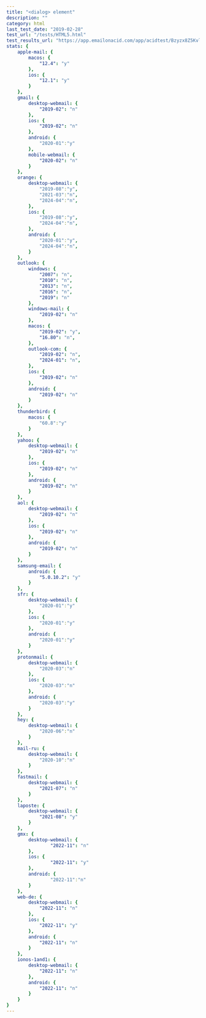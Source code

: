 ```yaml
---
title: "<dialog> element"
description: ""
category: html
last_test_date: "2019-02-28"
test_url: "/tests/HTML5.html"
test_results_url: "https://app.emailonacid.com/app/acidtest/Bzyzx8Z5Kvlfib1Fw9Ted8xtPE26RcjPSdUobdUywgJVm/list"
stats: {
	apple-mail: {
		macos: {
			"12.4": "y"
		},
		ios: {
			"12.1": "y"
		}
	},
	gmail: {
		desktop-webmail: {
			"2019-02": "n"
		},
		ios: {
			"2019-02": "n"
		},
		android: {
			"2020-01":"y"
		},
        mobile-webmail: {
            "2020-02": "n"
        }
	},
	orange: {
		desktop-webmail: {
			"2019-08":"y",
            "2021-03":"n",
            "2024-04":"n",
		},
		ios: {
			"2019-08":"y",
            "2024-04":"n",
		},
		android: {
            "2020-01":"y",
            "2024-04":"n",
		}
	},
	outlook: {
		windows: {
			"2007": "n",
			"2010": "n",
			"2013": "n",
			"2016": "n",
			"2019": "n"
		},
		windows-mail: {
			"2019-02": "n"
		},
		macos: {
			"2019-02": "y",
			"16.80": "n",
		},
		outlook-com: {
			"2019-02": "n",
			"2024-01": "n",
		},
		ios: {
			"2019-02": "n"
		},
		android: {
			"2019-02": "n"
		}
	},
    thunderbird: {
        macos: {
            "60.8":"y"
        }
    },
	yahoo: {
		desktop-webmail: {
			"2019-02": "n"
		},
		ios: {
			"2019-02": "n"
		},
		android: {
			"2019-02": "n"
		}
	},
	aol: {
		desktop-webmail: {
			"2019-02": "n"
		},
		ios: {
			"2019-02": "n"
		},
		android: {
			"2019-02": "n"
		}
	},
	samsung-email: {
		android: {
			"5.0.10.2": "y"
		}
	},
    sfr: {
        desktop-webmail: {
            "2020-01":"y"
        },
        ios: {
            "2020-01":"y"
        },
        android: {
            "2020-01":"y"
        }
    },
    protonmail: {
        desktop-webmail: {
            "2020-03":"n"
        },
        ios: {
            "2020-03":"n"
        },
        android: {
            "2020-03":"y"
        }
    },
    hey: {
        desktop-webmail: {
            "2020-06":"n"
        }
    },
    mail-ru: {
        desktop-webmail: {
            "2020-10":"n"
        }
    },
	fastmail: {
		desktop-webmail: {
			"2021-07": "n"
		}
	},
	laposte: {
		desktop-webmail: {
			"2021-08": "y"
		}
	},
	gmx: {
		desktop-webmail: {
				"2022-11": "n"
		},
		ios: {
				"2022-11": "y"
		},
		android: {
				"2022-11":"n"
		}
	},
	web-de: {
		desktop-webmail: {
			"2022-11": "n"
		},
		ios: {
			"2022-11": "y"
		},
		android: {
			"2022-11": "n"
		}
	},
	ionos-1and1: {
		desktop-webmail: {
			"2022-11": "n"
		},
		android: {
			"2022-11": "n"
		}
	}
}
---
```

